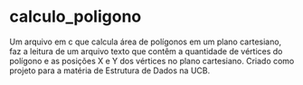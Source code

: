# calculo_poligono
Um arquivo em c que calcula área de polígonos em um plano cartesiano, faz a leitura de um arquivo texto que contêm a quantidade de vértices do polígono e as posições X e Y dos vértices no plano cartesiano.
Criado como projeto para a matéria de Estrutura de Dados na UCB.
